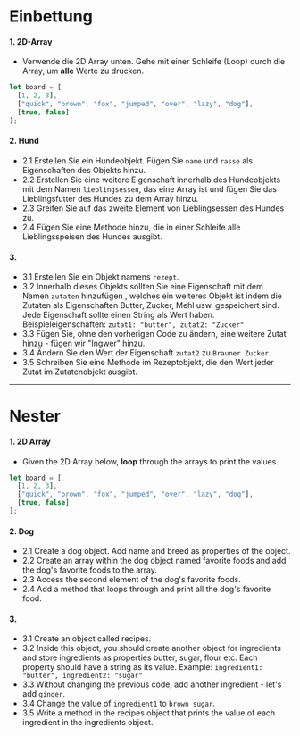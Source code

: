 # Einbettung


#### 1. 2D-Array
* Verwende die 2D Array unten. Gehe mit einer Schleife (Loop) durch die Array, um **alle** Werte zu drucken.

```javascript
let board = [
  [1, 2, 3],
  ["quick", "brown", "fox", "jumped", "over", "lazy", "dog"],
  [true, false]
];
```

#### 2. Hund
* 2.1 Erstellen Sie ein Hundeobjekt. Fügen Sie `name` und `rasse` als Eigenschaften des Objekts hinzu.
* 2.2 Erstellen Sie eine weitere Eigenschaft innerhalb des Hundeobjekts mit dem Namen `lieblingsessen`, das eine Array ist und fügen Sie das Lieblingsfutter des Hundes zu dem Array hinzu.
* 2.3 Greifen Sie auf das zweite Element von Lieblingsessen des Hundes zu. 
* 2.4 Fügen Sie eine Methode hinzu, die in einer Schleife alle Lieblingsspeisen des Hundes ausgibt.

#### 3. 
* 3.1 Erstellen Sie ein Objekt namens `rezept`.
* 3.2 Innerhalb dieses Objekts sollten Sie eine Eigenschaft mit dem Namen `zutaten` hinzufügen , welches ein weiteres Objekt ist indem die Zutaten als Eigenschaften Butter, Zucker, Mehl usw. gespeichert sind. Jede Eigenschaft sollte einen String als Wert haben. Beispieleigenschaften: `zutat1: "butter", zutat2: "Zucker"`
* 3.3 Fügen Sie, ohne den vorherigen Code zu ändern, eine weitere Zutat hinzu - fügen wir "Ingwer" hinzu. 
* 3.4 Ändern Sie den Wert der Eigenschaft `zutat2` zu `Brauner Zucker`. 
* 3.5 Schreiben Sie eine Methode im Rezeptobjekt, die den Wert jeder Zutat im Zutatenobjekt ausgibt. 


---
# Nester
#### 1. 2D Array
* Given the 2D Array below, **loop** through the arrays to print the values.

```javascript
let board = [
  [1, 2, 3],
  ["quick", "brown", "fox", "jumped", "over", "lazy", "dog"],
  [true, false]
];
```

#### 2. Dog
* 2.1 Create a dog object. Add name and breed as properties of the object.
* 2.2 Create an array within the dog object named favorite foods and add the dog's favorite foods to the array.
* 2.3 Access the second element of the dog's favorite foods. 
* 2.4 Add a method that loops through and print all the dog's favorite food.

#### 3. 
* 3.1 Create an object called recipes.
* 3.2 Inside this object, you should create another object for ingredients and store ingredients as properties butter, sugar, flour etc. Each property should have a string as its value. Example: `ingredient1: "butter", ingredient2: "sugar"`
* 3.3 Without changing the previous code, add another ingredient - let's add `ginger`. 
* 3.4 Change the value of `ingredient1` to `brown sugar`. 
* 3.5 Write a method in the recipes object that prints the value of each ingredient in the ingredients object. 

